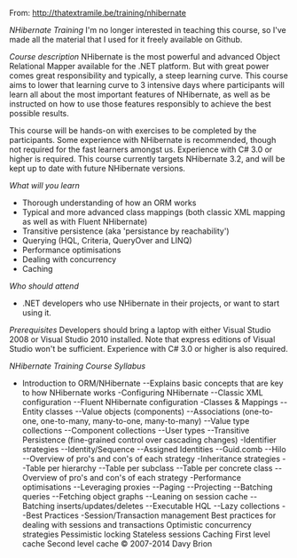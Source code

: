 From: http://thatextramile.be/training/nhibernate

*NHibernate Training*
I'm no longer interested in teaching this course, so I've made all the material that I used for it freely available on Github.

*Course description*
NHibernate is the most powerful and advanced Object Relational Mapper available for the .NET platform. But with great power comes great responsibility and typically, a steep learning curve. This course aims to lower that learning curve to 3 intensive days where participants will learn all about the most important features of NHibernate, as well as be instructed on how to use those features responsibly to achieve the best possible results.

This course will be hands-on with exercises to be completed by the participants. Some experience with NHibernate is recommended, though not required for the fast learners amongst us. Experience with C# 3.0 or higher is required. This course currently targets NHibernate 3.2, and will be kept up to date with future NHibernate versions.

*What will you learn*
- Thorough understanding of how an ORM works
- Typical and more advanced class mappings (both classic XML mapping as well as with Fluent NHibernate)
- Transitive persistence (aka 'persistance by reachability')
- Querying (HQL, Criteria, QueryOver and LINQ)
- Performance optimisations
- Dealing with concurrency
- Caching

*Who should attend*
- .NET developers who use NHibernate in their projects, or want to start using it.

*Prerequisites*
Developers should bring a laptop with either Visual Studio 2008 or Visual Studio 2010 installed. Note that express editions of Visual Studio won't be sufficient. Experience with C# 3.0 or higher is also required.

*NHibernate Training Course Syllabus*
- Introduction to ORM/NHibernate
--Explains basic concepts that are key to how NHibernate works
-Configuring NHibernate
--Classic XML configuration
--Fluent NHibernate configuration
-Classes & Mappings
--Entity classes
--Value objects (components)
--Associations (one-to-one, one-to-many, many-to-one, many-to-many)
--Value type collections
--Component collections
--User types
--Transitive Persistence (fine-grained control over cascading changes)
-Identifier strategies
--Identity/Sequence
--Assigned Identities
--Guid.comb
--Hilo
--Overview of pro's and con's of each strategy
-Inheritance strategies
--Table per hierarchy
--Table per subclass
--Table per concrete class
--Overview of pro's and con's of each strategy
-Performance optimisations
--Leveraging proxies
--Paging
--Projecting
--Batching queries
--Fetching object graphs
--Leaning on session cache
--Batching inserts/updates/deletes
--Executable HQL
--Lazy collections
--Best Practices
-Session/Transaction management
Best practices for dealing with sessions and transactions
Optimistic concurrency strategies
Pessimistic locking
Stateless sessions
Caching
First level cache
Second level cache
© 2007-2014 Davy Brion
